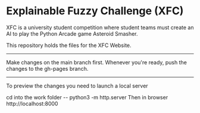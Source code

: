 # Explainable Fuzzy Challenge (XFC)

XFC is a university student competition where student teams must create an AI to play the Python Arcade game Asteroid Smasher.

This repository holds the files for the XFC Website.

________________________________________________________________________________________________________________________________

Make changes on the main branch first. Whenever you're ready, push the changes to the gh-pages branch.

________________________________________________________________________________________________________________________________

To preview the changes you need to launch a local server

cd into the work folder
-- python3 -m http.server
Then in browser
http://localhost:8000
